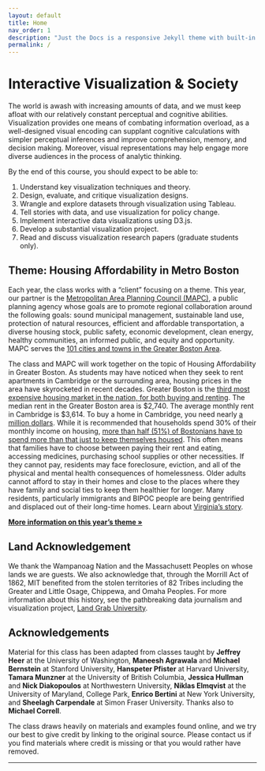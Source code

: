 ```yaml
---
layout: default
title: Home
nav_order: 1
description: "Just the Docs is a responsive Jekyll theme with built-in search that is easily customizable and hosted on GitHub Pages."
permalink: /
---
```


# Interactive Visualization & Society
The world is awash with increasing amounts of data, and we must keep afloat with our relatively constant perceptual and cognitive abilities. Visualization provides one means of combating information overload, as a well-designed visual encoding can supplant cognitive calculations with simpler perceptual inferences and improve comprehension, memory, and decision making. Moreover, visual representations may help engage more diverse audiences in the process of analytic thinking.

By the end of this course, you should expect to be able to:

1. Understand key visualization techniques and theory.
2. Design, evaluate, and critique visualization designs.
3. Wrangle and explore datasets through visualization using Tableau.
4. Tell stories with data, and use visualization for policy change.
5. Implement interactive data visualizations using D3.js.
6. Develop a substantial visualization project.
7. Read and discuss visualization research papers (graduate students only).

## Theme: Housing Affordability in Metro Boston

Each year, the class works with a “client” focusing on a theme. This year, our partner is the [Metropolitan Area Planning Council (MAPC)], a public planning agency whose goals are to promote regional collaboration around the following goals: sound municipal management, sustainable land use, protection of natural resources, efficient and affordable transportation, a diverse housing stock, public safety, economic development, clean energy, healthy communities, an informed public, and equity and opportunity. MAPC serves the [101 cities and towns in the Greater Boston Area].

The class and MAPC will work together on the topic of Housing Affordability in Greater Boston. As students may have noticed when they seek to rent apartments in Cambridge or the surrounding area, housing prices in the area have skyrocketed in recent decades. Greater Boston is the [third most expensive housing market in the nation, for both buying and renting]. The median rent in the Greater Boston area is $2,740. The average monthly rent in Cambridge is $3,614. To buy a home in Cambridge, you need nearly [a million dollars]. While it is recommended that households spend 30% of their monthly income on housing, [more than half (51%) of Bostonians have to spend more than that just to keep themselves housed]. This often means that families have to choose between paying their rent and eating, accessing medicines, purchasing school supplies or other necessities. If they cannot pay, residents may face foreclosure, eviction, and all of the physical and mental health consequences of homelessness. Older adults cannot afford to stay in their homes and close to the places where they have family and social ties to keep them healthier for longer. Many residents, particularly immigrants and BIPOC people are being gentrified and displaced out of their long-time homes. Learn about [Virginia’s story].

[**More information on this year’s theme »**](https://vis-society.github.io/theme)

## Land Acknowledgement
We thank the Wampanoag Nation and the Massachusett Peoples on whose lands we are guests. We also acknowledge that, through the Morrill Act of 1862, MIT benefited from the stolen territories of 82 Tribes including the Greater and Little Osage, Chippewa, and Omaha Peoples. For more information about this history, see the pathbreaking data journalism and visualization project, [Land Grab University].

## Acknowledgements
Material for this class has been adapted from classes taught by **Jeffrey Heer** at the University of Washington, **Maneesh Agrawala** and **Michael Bernstein** at Stanford University, **Hanspeter Pfister** at Harvard University, **Tamara Munzner** at the University of British Columbia, **Jessica Hullman** and **Nick Diakopoulos** at Northwestern University, **Niklas Elmqvist** at the University of Maryland, College Park, **Enrico Bertini** at New York University, and **Sheelagh Carpendale** at Simon Fraser University. Thanks also to **Michael Correll**.

The class draws heavily on materials and examples found online, and we try our best to give credit by linking to the original source. Please contact us if you find materials where credit is missing or that you would rather have removed.



----

[Metropolitan Area Planning Council (MAPC)]: (https://www.mapc.org/aboutus/)
[101 cities and towns in the Greater Boston Area]: (https://www.mapc.org/get-involved/subregions/)
[third most expensive housing market in the nation, for both buying and renting]: (https://www.mapc.org/wp-content/uploads/2021/12/10.-MC2050-Homes-for-Everyone-Brief.pdf)
[a million dollars]: (https://www.zillow.com/home-values/3934/cambridge-ma/)
[more than half (51%) of Bostonians have to spend more than that just to keep themselves housed]: (https://homesforprofit.mapc.org/report)
[Virginia’s story]: (https://www.youtube.com/watch?v=j1CjWHoiI9Y)
[More information on this year’s theme »]: (https://vis-society.github.io/theme)
[Land Grab University]: (https://www.landgrabu.org/universities/massachusetts-institute-of-technology)

